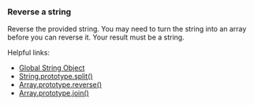 ### Reverse a string

Reverse the provided string. You may need to turn the string into an array before you can reverse it. Your result must be a string.

Helpful links:
* [Global String Object](https://developer.mozilla.org/en-US/docs/Web/JavaScript/Reference/Global_Objects/String)
* [String.prototype.split()](https://developer.mozilla.org/en-US/docs/Web/JavaScript/Reference/Global_Objects/String/split)
* [Array.prototype.reverse()](https://developer.mozilla.org/en-US/docs/Web/JavaScript/Reference/Global_Objects/Array/reverse)
* [Array.prototype.join()](https://developer.mozilla.org/en-US/docs/Web/JavaScript/Reference/Global_Objects/Array/join)
